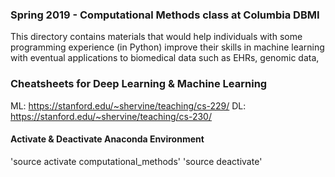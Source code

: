 ### Spring 2019 - Computational Methods class at Columbia DBMI
This directory contains materials that would help individuals with some programming experience (in Python) improve their skills in machine learning with eventual applications to biomedical data such as EHRs, genomic data, 

### Cheatsheets for Deep Learning & Machine Learning
ML: https://stanford.edu/~shervine/teaching/cs-229/
DL: https://stanford.edu/~shervine/teaching/cs-230/

#### Activate & Deactivate Anaconda Environment
'source activate computational_methods'
'source deactivate'
